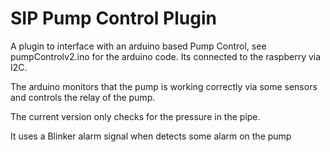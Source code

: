 SIP Pump Control Plugin
=======================

A plugin to interface with an arduino based Pump Control, see pumpControlv2.ino for the arduino code. Its connected to the raspberry via I2C.

The arduino monitors that the pump is working correctly via some sensors and controls the relay of the pump.

The current version only checks for the pressure in the pipe.

It uses a Blinker alarm signal when detects some alarm on the pump